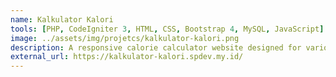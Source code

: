 ```yaml
---
name: Kalkulator Kalori
tools: [PHP, CodeIgniter 3, HTML, CSS, Bootstrap 4, MySQL, JavaScript]
image: ../assets/img/projetcs/kalkulator-kalori.png
description: A responsive calorie calculator website designed for various devices.
external_url: https://kalkulator-kalori.spdev.my.id/
---
```

